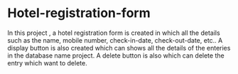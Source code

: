 # Hotel-registration-form
In this project , a hotel registration form is created in which all the details such as the name, mobile number, check-in-date, check-out-date, etc.. 
A display button is also created which can shows all the details of the enteries in the database name project.
A delete button is also which can delete the entry which want to delete.
